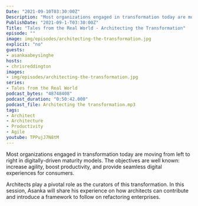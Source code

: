 ```yaml
---
Date: "2021-09-10T03:30:00Z"
Description: "Most organizations engaged in transformation today are moving from left to right in digitally-driven maturity models. The objectives are well known: increase agility, boost productivity, and provide seamless digital experiences for consumers. Architects play a pivotal role as the curators of this transformation. In this session, Asanka will share his experience on how architects can contribute and introduce a framework to follow on refactoring enterprises."
PublishDate: "2021-09-1-T03:30:00Z"
Title: "Tales from the Real World - Architecting the Transformation"
episode: ""
image: img/episodes/architecting-the-transformation.jpg
explicit: "no"
guests:
- asankaabeysinghe
hosts:
- chrisreddington
images:
- img/episodes/architecting-the-transformation.jpg
series:
- Tales from the Real World
podcast_bytes: "48748408"
podcast_duration: "0:50:42.000"
podcast_file: Architecting the transformation.mp3
tags:
- Architect
- Architecture
- Productivity
- Agile
youtube: TPPujJ7N8tM
---
```

Most organizations engaged in transformation today are moving from left to right in digitally-driven maturity models. The objectives are well known: increase agility, boost productivity, and provide seamless digital experiences for consumers.

Architects play a pivotal role as the curators of this transformation. In this session, Asanka will share his experience on how architects can contribute and introduce a framework to follow on refactoring enterprises.